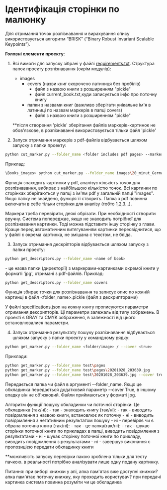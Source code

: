 # Ідентифікація сторінки по малюнку
Для отримання точок розпізнавання и вирахування опису використовується алгоритм “BRISK” (“Binary Robust Invariant Scalable Keypoints”).

__Головні елементи проекту__:

1. Всі вимоги для запуску зібрані у файлі [requirements.txt](/requirements.txt).
	Структура папок проекту розпізнавання (окрім модулів):
	- images
		- covers (назви книг скорочено латиниця без пробілів)
			- файл з назвою книги з розширенням "pickle"
			- файл current_book.txt,куди записується інфо про поточну книгу
		- папки з назвами книг (важливо зберігати унікальне ім'я в латиниці по назвам маркерів в папці covers)
			- файл з назвою книги з розширенням "pickle"
   
	**після створення 'pickle' зберігання файлів маркерів-картинок не обов'язкове, в розпізнаванні використовується тільки файл 'pickle'
	
2. Запуск отримання маркерів з pdf-файлів відбувається шляхом запуску з папки проекту:

```bash
python cut_marker.py --folder_name <folder includes pdf pages> --marker_name <short name of book>
```    
Приклад:    
    
```bash    
\Books_images> python cut_marker.py --folder_name images\20_minut_Germany-ukr --marker_name germ_20_ukr
```
   Функція знаходить картинки у pdf, аналізує кількість точок для розпізнавання, вибирає 
   з найбільшою кількістю точок. 
   Всі картинки по сторінках зберігаються у папці з ім'ям pdf у загальній папці "images". Якщо папку не знайдено, функція її створить.
   Папка з pdf повинна включати в себе тільки сторінки для аналізу (тобто 1,2,3...). 
    
   Маркери треба перевірити, деякі обрізати. При необхідності створити вручну. Система попереджає, якщо не 
   знаходить потрібної для розпізнавання картинки. Тоді можна підставити іншу сторінку з глави. Краще перед 
   автоматичним витягуванням картинки пересвідчитися, що у файлі є окрема картинка, не змішана с текстом,
   не бліда. 

3. Запуск отримання дескріпторів відбувається шляхом запуску з папки проекту:

```bash
python get_descriptors.py --folder_name <name of book>
```
   <name of book> - це назва папки (директорії) з маркерами-картинками окремої книги у форматі 'jpg', отримані з pdf-файлів.
   Приклад:

```bash
python get_descriptors.py --folder_name covers
```
   Функція збирає точки для розпізнавання та записує опис по кожній картинці в файл <folder_name>.pickle (файл з дескрипторами)
	
   У файлі [specifications.json](/settings/specifications.json) на кожну книгу прописуются параметри отримання дексрипторів. 
   Ці параметри залежаль від типу зображень. В проекті є GRAY та CMYK зображення, в залежності від цього
   встановлювалися параметри.


4. Запуск отримання результату пошуку розпізнавання відбувається шляхом запуску з папки проекту у командному рядку:

```bash
python get_marker.py --folder_name <folder/image> / --cover <true>
```
   Приклади:

```bash
python get_marker.py --folder_name test\pages
python get_marker.py --folder_name test\pages\20201028_203639.jpg
python get_marker.py --folder_name test\20201028_203639.jpg --cover true
```
   Передається папка чи файл в аргументі --folder_name. Якщо це обкладинка передається додатковий параметр --cover True, в іншому впадку він не об'язковий.
   Файли приймаються у форматі jpg.

   Алгоритм функції пошуку обкладинки чи поточної сторінки:
	Це обкладинка (так/ні):
		- так - знаходить книгу (так/ні):
			- так - виводить повідомлення з назвою книги, встановлює як поточну
			- ні - виводить повідомлення з негативним результатом пошуку
		- ні - перевіряє чи є обрана поточна книга (так/ні):
			- так - це папка(так/ні):
				- так - шукає сторінки поточної книги по прикладах в папці, виводить повідомлення з результатами
				- ні - шукає сторінку поточної книги по прикладу, виводить повідомлення з результатами
			- ні - завершує виконання с пропозицією передати обкладинку книги
	
   **можливість запуску перевірки пакою зроблена тільки для тесту пачкою. в реальності потрібно аналізувати лише одну подану картинку.


Питання:
при виборі книжки у апі, апка пам'ятає вже доступні книжки?
апка пам'ятає поточну книжку, яку проходить користувач?
при передачі картинка система повинна розуміти чи це обкладинка

